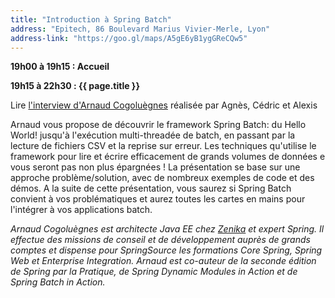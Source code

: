 ```yaml
---
title: "Introduction à Spring Batch"
address: "Epitech, 86 Boulevard Marius Vivier-Merle, Lyon"
address-link: "https://goo.gl/maps/A5gE6yB1ygGReCQw5"
---
```


**19h00 à 19h15 : Accueil**

**19h15 à 22h30 : {{ page.title }}**

Lire
[l'interview d'Arnaud Cogoluègnes](http://jduchess.org/duchess-france/blog/les-dessous-de-spring-batch/)
réalisée par Agnès, Cédric et Alexis

Arnaud vous propose de découvrir le framework Spring Batch: du Hello World! jusqu'à l'exécution multi-threadée de batch, en passant par la lecture de fichiers CSV et la reprise sur erreur.
Les techniques qu'utilise le framework pour lire et écrire efficacement de grands volumes de données e vous seront pas non plus épargnées !
La présentation se base sur une approche problème/solution, avec de nombreux exemples de code et des démos.
A la suite de cette présentation, vous saurez si Spring Batch convient à vos problématiques et aurez toutes les cartes en mains pour l'intégrer à vos applications batch.

*Arnaud Cogoluègnes est architecte Java EE chez
[Zenika](http://zenika.com/)
et expert Spring.
Il effectue des missions de conseil et de développement auprès de grands comptes et dispense pour SpringSource les formations Core Spring, Spring Web et Enterprise Integration.
Arnaud est co-auteur de la seconde édition de Spring par la Pratique, de Spring Dynamic Modules in Action et de Spring Batch in Action.*
